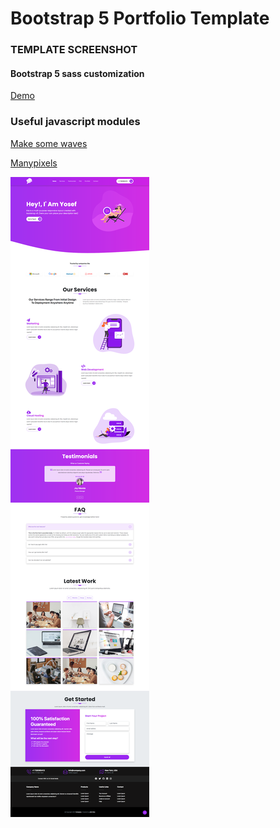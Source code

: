 # Bootstrap 5 Portfolio Template

### TEMPLATE SCREENSHOT

#### Bootstrap 5 sass customization

[Demo](https://competent-poincare-fa232a.netlify.app/)

### Useful javascript modules

[Make some waves](https://getwaves.io/)

[Manypixels](https://www.manypixels.co/)

![Fullscreenshot](./images/screencapture.png)
